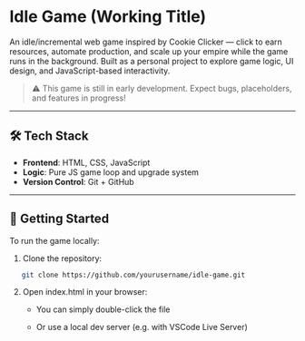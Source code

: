 # Idle Game (Working Title)

An idle/incremental web game inspired by Cookie Clicker — click to earn resources, automate production, and scale up your empire while the game runs in the background. Built as a personal project to explore game logic, UI design, and JavaScript-based interactivity.

> ⚠️ This game is still in early development. Expect bugs, placeholders, and features in progress!

---

## 🛠 Tech Stack

- **Frontend**: HTML, CSS, JavaScript  
- **Logic**: Pure JS game loop and upgrade system  
- **Version Control**: Git + GitHub  

---

## 🚀 Getting Started

To run the game locally:

1. Clone the repository:
```bash
   git clone https://github.com/yourusername/idle-game.git
```

2. Open index.html in your browser:

   - You can simply double-click the file

   - Or use a local dev server (e.g. with VSCode Live Server)